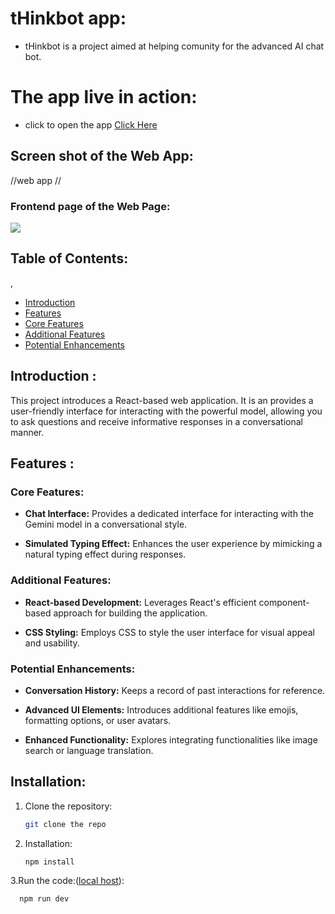 # tHinkbot app:

  - tHinkbot is a project aimed at helping comunity for the advanced AI chat bot.

#  The app live in action:

 - click to open the app [Click Here](https://t-h-inkbot.vercel.app/)

## Screen shot of the Web App: 




 //web app //

### Frontend page of the Web Page:

 <img src="https://utfs.io/f/mJvRnIkXEid5MKMLkTS0NRHvAfoKQiFtc7Os63hCJ5lbISa4">
 



## Table of Contents:
,
   - [Introduction](#introduction)
  - [Features](#features)
  - [Core Features](#core-features)
  - [Additional Features](#additional-features)
  - [Potential Enhancements](#potential-enhancements)
    

## Introduction :

This project introduces a React-based web application. It is an provides a user-friendly interface for interacting with the powerful model, allowing you to ask questions and receive informative responses in a conversational manner.

 ## Features :

### Core Features:

- **Chat Interface:** Provides a dedicated interface for interacting with the Gemini model in a conversational style.

  
- **Simulated Typing Effect:** Enhances the user experience by mimicking a natural typing effect during responses.




### Additional Features:

- **React-based Development:** Leverages React's efficient component-based approach for building the application.
  
- **CSS Styling:** Employs CSS to style the user interface for visual appeal and usability.

### Potential Enhancements:


- **Conversation History:** Keeps a record of past interactions for reference.
  
- **Advanced UI Elements:** Introduces additional features like emojis, formatting options, or user avatars.
  
- **Enhanced Functionality:**  Explores integrating functionalities like image search or language translation.


## Installation:

1. Clone the repository:

   ```bash
   git clone the repo
   
2. Installation: 
   
   ```bash
   npm install
   
 3.Run the code:([local host](http://localhost:3000)):

   ```bash
     npm run dev 

  
